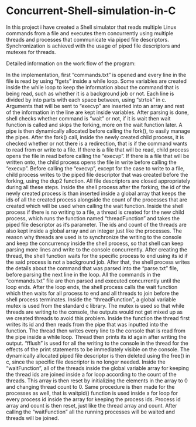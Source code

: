 # Concurrent-Shell-simulation-in-C
In this project i have created a Shell simulator that reads multiple Linux commands from a file and executes them concurrently using multiple threads and processes that communicate via piped file descriptors. Synchronization is achieved with the usage of piped file descriptors and mutexes for threads.

Detailed information on the work flow of the program:

In the implementation, first “commands.txt” is opened and every line in the file is read by using “fgets” inside a while loop. Some variables are created inside the while loop to keep the information about the command that is being read, such as whether it is a background job or not. Each line is divided by into parts with each space between, using “strtok” in c. Arguments that will be sent to “execvp” are inserted into an array and rest of the information in the line are kept inside variables. After parsing is done, shell checks whether command is “wait” or not, if it is wait then wait function is called and skips the forking, more on the wait function later. A pipe is then dynamically allocated before calling the fork(), to easily manage the pipes. After the fork() call, inside the newly created child process, it is checked whether or not there is a redirection, that is if the command wants to read from or write to a file. If there is a file that will be read, child process opens the file in read before calling the “execvp”. If there is a file that will be written onto, the child process opens the file in write before calling the “execvp”. Before calling the “execvp”, except for the case to write to a file, child process writes to the piped file descriptor that was created before the forking, using the dup2 function. All file descriptors are closed appropriately during all these steps. Inside the shell process after the forking, the id of the newly created process is than inserted inside a global array that keeps the ids of all the created process alongside the count of the processes that are created which will be used when calling the wait function. Inside the shell process if there is no writing to a file, a thread is created for the new child process, which runs the function named “threadFunction” and takes the piped file descriptor as it’s parameter. The ids and count of the threads are also kept inside a global array and an integer just like the processes. The reason why threads are used is to synchronize the writing to the console and keep the concurrency inside the shell process, so that shell can keep parsing more lines and write to the console concurrently. After creating the thread, the shell function waits for the specific process to end using its id if the said process is not a background job. After that, the shell process writes the details about the command that was parsed into the “parse.txt” file, before parsing the next line in the loop. All the commands in the “commands.txt” file are then parsed and executed concurrently until the loop ends. After the loop ends, the shell process calls the wait function which then waits for all process to end and all threads to join before the shell process terminates. 
Inside the “threadFunction”, a global variable mutex is used from the standard c library. The mutex is used so that while threads are writing to the console, the outputs would not get mixed up as we created threads to avoid this problem. Inside the function the thread first writes its id and then reads from the pipe that was inputted into the function. The thread then writes every line to the console that is read from the pipe inside a while loop. Thread then prints its id again after writing the output. “fflush” is used for all the writing to the console in the thread for the effects of the print statements to be immediately visible on the console. The dynamically allocated piped file descriptor is then deleted using the free() in c, since the specific file descriptor is no longer needed.
Inside the “waitFunction”, all of the threads inside the global variable array for keeping the thread ids are joined inside a for loop according to the count of the threads. This array is then reset by initializing the elements in the array to 0 and changing thread count to 0. Same procedure is then made for the processes as well, that is waitpid() function is used inside a for loop for every process id inside the array for keeping the process ids. Process id array and count is then reset, just like the thread array and count. After calling the “waitFunction” all the running processes will be waited and threads will be joined.
